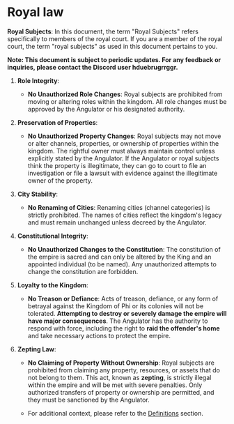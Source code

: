 # Royal law
**Royal Subjects**: In this document, the term "Royal Subjects" refers specifically to members of the royal court. If you are a member of the royal court, the term "royal subjects" as used in this document pertains to you.

**Note: This document is subject to periodic updates. For any feedback or inquiries, please contact the Discord user hduebrugrrggr.**

1. **Role Integrity**:  
   - **No Unauthorized Role Changes**: Royal subjects are prohibited from moving or altering roles within the kingdom. All role changes must be approved by the Angulator or his designated authority.

2. **Preservation of Properties**:  
   - **No Unauthorized Property Changes**: Royal subjects may not move or alter channels, properties, or ownership of properties within the kingdom. The rightful owner must always maintain control unless explicitly stated by the Angulator. If the Angulator or royal subjects think the property is illegitimate, they can go to court to file an investigation or file a lawsuit with evidence against the illegitimate owner of the property.

3. **City Stability**:  
   - **No Renaming of Cities**: Renaming cities (channel categories) is strictly prohibited. The names of cities reflect the kingdom's legacy and must remain unchanged unless decreed by the Angulator.

4. **Constitutional Integrity**:
   - **No Unauthorized Changes to the Constitution**: The constitution of the empire is sacred and can only be altered by the King and an appointed individual (to be named). Any unauthorized attempts to change the constitution are forbidden.

5. **Loyalty to the Kingdom**:  
   - **No Treason or Defiance**: Acts of treason, defiance, or any form of betrayal against the Kingdom of Phi or its colonies will not be tolerated. **Attempting to destroy or severely damage the empire will have major consequences**. The Angulator has the authority to respond with force, including the right to **raid the offender's home** and take necessary actions to protect the empire.

6. **Zepting Law**:  
   - **No Claiming of Property Without Ownership**: Royal subjects are prohibited from claiming any property, resources, or assets that do not belong to them. This act, known as **zepting**, is strictly illegal within the empire and will be met with severe penalties. Only authorized transfers of property or ownership are permitted, and they must be sanctioned by the Angulator.
  
   - For additional context, please refer to the [Definitions](./laws/definitions) section.
